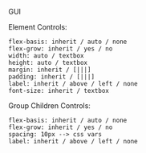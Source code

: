 GUI

Element Controls:


```
flex-basis: inherit / auto / none
flex-grow: inherit / yes / no
width: auto / textbox
height: auto / textbox
margin: inherit / [|||]
padding: inherit / [|||]
label: inherit / above / left / none
font-size: inherit / textbox
```

Group Children Controls:

```
flex-basis: inherit / auto / none
flex-grow: inherit / yes / no
spacing: 10px --> css vars
label: inherit / above / left / none
```

